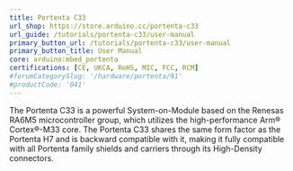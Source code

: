 ```yaml
---
title: Portenta C33
url_shop: https://store.arduino.cc/portenta-c33
url_guide: /tutorials/portenta-c33/user-manual
primary_button_url: /tutorials/portenta-c33/user-manual
primary_button_title: User Manual
core: arduino:mbed_portenta
certifications: [CE, UKCA, RoHS, MIC, FCC, RCM]
#forumCategorySlug: '/hardware/portenta/91'
#productCode: '041'
---
```


The Portenta C33 is a powerful System-on-Module based on the Renesas RA6M5 microcontroller group, which utilizes the high-performance Arm® Cortex®-M33 core. The Portenta C33 shares the same form factor as the Portenta H7 and is backward compatible with it, making it fully compatible with all Portenta family shields and carriers through its High-Density connectors.